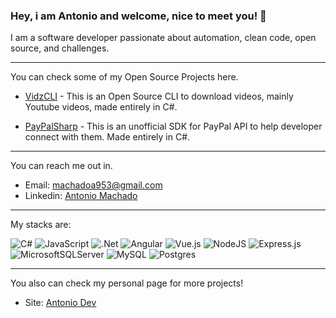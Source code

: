 ### Hey, i am Antonio and welcome, nice to meet you! 👋

I am a software developer passionate about automation, clean code, open source, and challenges.

---

You can check some of my Open Source Projects here.

- [VidzCLI](https://github.com/antoniomldev/vidzcli) - This is an Open Source CLI to download videos, mainly Youtube videos, made entirely in C#.

- [PayPalSharp](https://github.com/antoniomldev/vidzcli) - This is an unofficial SDK for PayPal API to help developer connect with them. Made entirely in C#.

---

You can reach me out in.

- Email: [machadoa953@gmail.com](mailto:machadoa953@gmail.com)
- Linkedin: [Antonio Machado](https://www.linkedin.com/in/antoniomldev/)


---

My stacks are: 

![C#](https://img.shields.io/badge/c%23-%23239120.svg?style=for-the-badge&logo=c-sharp&logoColor=white)
![JavaScript](https://img.shields.io/badge/javascript-%23323330.svg?style=for-the-badge&logo=javascript&logoColor=%23F7DF1E)
![.Net](https://img.shields.io/badge/.NET-5C2D91?style=for-the-badge&logo=.net&logoColor=white)
![Angular](https://img.shields.io/badge/angular-%23DD0031.svg?style=for-the-badge&logo=angular&logoColor=white)
![Vue.js](https://img.shields.io/badge/vuejs-%2335495e.svg?style=for-the-badge&logo=vuedotjs&logoColor=%234FC08D)
![NodeJS](https://img.shields.io/badge/node.js-6DA55F?style=for-the-badge&logo=node.js&logoColor=white)
![Express.js](https://img.shields.io/badge/express.js-%23404d59.svg?style=for-the-badge&logo=express&logoColor=%2361DAFB)
![MicrosoftSQLServer](https://img.shields.io/badge/Microsoft%20SQL%20Server-CC2927?style=for-the-badge&logo=microsoft%20sql%20server&logoColor=white)
![MySQL](https://img.shields.io/badge/mysql-%2300f.svg?style=for-the-badge&logo=mysql&logoColor=white)
![Postgres](https://img.shields.io/badge/postgres-%23316192.svg?style=for-the-badge&logo=postgresql&logoColor=white)


---

You also can check my personal page for more projects!

- Site: [Antonio Dev](https://antoniomldev.github.io/)



